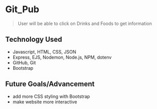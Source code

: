 # Git_Pub

> User will be able to click on Drinks and Foods to get information

## Technology Used
* Javascript, HTML, CSS, JSON
* Express, EJS, Nodemon, Node.js, NPM, dotenv
* GitHub, Git
* Bootstrap

## Future Goals/Advancement
* add more CSS styling with Bootstrap
* make website more interactive